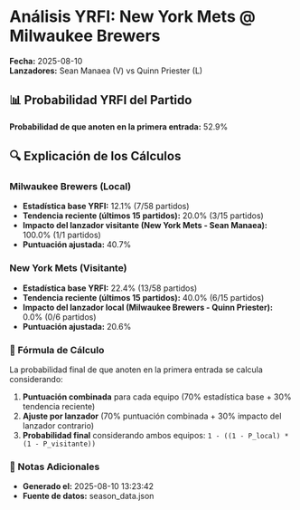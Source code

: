 # Análisis YRFI: New York Mets @ Milwaukee Brewers

**Fecha:** 2025-08-10  
**Lanzadores:** Sean Manaea (V) vs Quinn Priester (L)

## 📊 Probabilidad YRFI del Partido

**Probabilidad de que anoten en la primera entrada:** 52.9%

## 🔍 Explicación de los Cálculos

### Milwaukee Brewers (Local)
- **Estadística base YRFI:** 12.1% (7/58 partidos)
- **Tendencia reciente (últimos 15 partidos):** 20.0% (3/15 partidos)
- **Impacto del lanzador visitante (New York Mets - Sean Manaea):** 100.0% (1/1 partidos)
- **Puntuación ajustada:** 40.7%

### New York Mets (Visitante)
- **Estadística base YRFI:** 22.4% (13/58 partidos)
- **Tendencia reciente (últimos 15 partidos):** 40.0% (6/15 partidos)
- **Impacto del lanzador local (Milwaukee Brewers - Quinn Priester):** 0.0% (0/6 partidos)
- **Puntuación ajustada:** 20.6%

### 📝 Fórmula de Cálculo

La probabilidad final de que anoten en la primera entrada se calcula considerando:
1. **Puntuación combinada** para cada equipo (70% estadística base + 30% tendencia reciente)
2. **Ajuste por lanzador** (70% puntuación combinada + 30% impacto del lanzador contrario)
3. **Probabilidad final** considerando ambos equipos: `1 - ((1 - P_local) * (1 - P_visitante))`

### 📌 Notas Adicionales

- **Generado el:** 2025-08-10 13:23:42
- **Fuente de datos:** season_data.json
